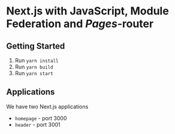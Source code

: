 # Next.js with JavaScript, Module Federation and _Pages_-router

## Getting Started

1. Run `yarn install`
2. Run `yarn build`
3. Run `yarn start`

## Applications

We have two Next.js applications

- `homepage` - port 3000
- `header` - port 3001
